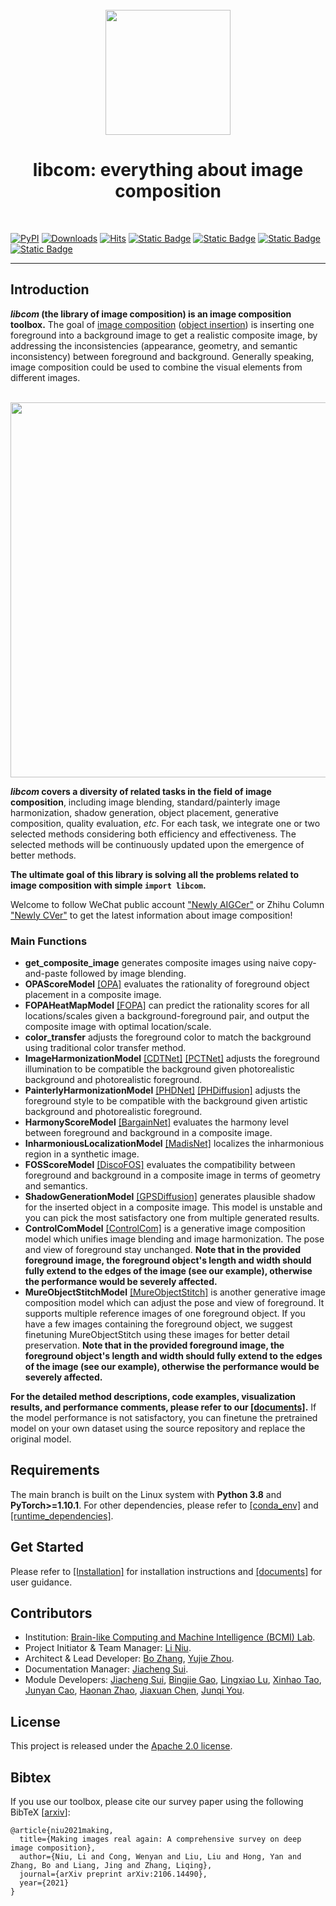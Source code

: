<div align="center">
</br>
<img src="https://raw.githubusercontent.com/bcmi/libcom/main/resources/LOGO.png" width="200" />

</div>

<h1 align="center">libcom: everything about image composition</h1>

</br>

[![PyPI](https://img.shields.io/pypi/v/libcom)](https://pypi.org/project/libcom)
[![Downloads](https://static.pepy.tech/badge/libcom)](https://pepy.tech/project/libcom)
[![Hits](https://hits.sh/github.com/bcmi/libcom.svg?label=views)](https://hits.sh/github.com/bcmi/libcom/)
[![Static Badge](https://img.shields.io/badge/Online_Demo-Green)](https://bcmi.sjtu.edu.cn/home/niuli/demo_image_composition/)
[![Static Badge](https://img.shields.io/badge/Dataset&Code_Resources-green)](https://github.com/bcmi/Awesome-Object-Insertion)
[![Static Badge](https://img.shields.io/badge/survey-arxiv%3A2106.14490-red)](https://arxiv.org/pdf/2106.14490.pdf)
[![Static Badge](https://img.shields.io/github/stars/bcmi/libcom.svg?style=social)](https://github.com/bcmi/libcom/stargazers)


---

## Introduction
**_libcom_ (the library of image composition) is an image composition toolbox.** The goal of [image composition](https://github.com/bcmi/Awesome-Image-Composition) ([object insertion](https://github.com/bcmi/Awesome-Object-Insertion)) is inserting one foreground into a background image to get a realistic composite image, by addressing the inconsistencies (appearance, geometry, and semantic inconsistency) between foreground and background. Generally speaking, image composition could be used to combine the visual elements from different images.
<div align="center">
</br>
<img src="https://raw.githubusercontent.com/bcmi/libcom/main/resources/image_composition_task.gif" width="600" />
</div>

**_libcom_ covers a diversity of related tasks in the field of image composition**, including image blending, standard/painterly image harmonization, shadow generation, object placement, generative composition, quality evaluation, *etc*. For each task, we integrate one or two selected methods considering both efficiency and effectiveness. The selected methods will be continuously updated upon the emergence of better methods. 

**The ultimate goal of this library is solving all the problems related to image composition with simple `import libcom`.**

Welcome to follow WeChat public account ["Newly AIGCer"](https://www.ustcnewly.com/blog.html) or Zhihu Column ["Newly CVer"](https://www.zhihu.com/column/c_1333918224900206592) to get the latest information about image composition! 

### Main Functions

- **get_composite_image** generates composite images using naive copy-and-paste followed by image blending.
- **OPAScoreModel** [[OPA]](https://github.com/bcmi/Object-Placement-Assessment-Dataset-OPA) evaluates the rationality of foreground object placement in a composite image.
- **FOPAHeatMapModel** [[FOPA]](https://github.com/bcmi/FOPA-Fast-Object-Placement-Assessment) can predict the rationality scores for all locations/scales given a background-foreground pair, and output the composite image with optimal location/scale.  
- **color_transfer** adjusts the foreground color to match the background using traditional color transfer method.
- **ImageHarmonizationModel** [[CDTNet]](https://github.com/bcmi/CDTNet-High-Resolution-Image-Harmonization)  [[PCTNet]](https://github.com/rakutentech/PCT-Net-Image-Harmonization) adjusts the foreground illumination to be compatible the background given photorealistic background and photorealistic foreground.
- **PainterlyHarmonizationModel** [[PHDNet]](https://github.com/bcmi/PHDNet-Painterly-Image-Harmonization)  [[PHDiffusion]](https://github.com/bcmi/PHDiffusion-Painterly-Image-Harmonization) adjusts the foreground style to be compatible with the background given artistic background and photorealistic foreground.
- **HarmonyScoreModel** [[BargainNet]](https://github.com/bcmi/BargainNet-Image-Harmonization) evaluates the harmony level between foreground and background in a composite image.
- **InharmoniousLocalizationModel** [[MadisNet]](https://github.com/bcmi/MadisNet-Inharmonious-Region-Localization) localizes the inharmonious region in a synthetic image.
- **FOSScoreModel** [[DiscoFOS]](https://github.com/bcmi/Foreground-Object-Search-Dataset-FOSD) evaluates the compatibility between foreground and background in a composite image in terms of geometry and semantics.
- **ShadowGenerationModel** [[GPSDiffusion]](https://github.com/bcmi/GPSDiffusion-Object-Shadow-Generation) generates plausible shadow for the inserted object in a composite image. This model is unstable and you can pick the most satisfactory one from multiple generated results. 
- **ControlComModel** [[ControlCom]](https://github.com/bcmi/ControlCom-Image-Composition) is a generative image composition model which unifies image blending and image harmonization. The pose and view of foreground stay unchanged. **Note that in the provided foreground image, the foreground object's length and width should fully extend to the edges of the image (see our example), otherwise the performance would be severely affected.**
- **MureObjectStitchModel** [[MureObjectStitch]](https://github.com/bcmi/MureObjectStitch-Image-Composition) is another generative image composition model which can adjust the pose and view of foreground. It supports multiple reference images of one foreground object. If you have a few images containing the foreground object, we suggest finetuning MureObjectStitch using these images for better detail preservation. **Note that in the provided foreground image, the foreground object's length and width should fully extend to the edges of the image (see our example), otherwise the performance would be severely affected.**


**For the detailed method descriptions, code examples, visualization results, and performance comments, please refer to our [[documents]](https://libcom.readthedocs.io/en/latest/).** If the model performance is not satisfactory, you can finetune the pretrained model on your own dataset using the source repository and replace the original model. 

## Requirements

The main branch is built on the Linux system with **Python 3.8** and **PyTorch>=1.10.1**. For other dependencies, please refer to [[conda_env]](https://github.com/bcmi/libcom/blob/main/requirements/libcom.yaml) and [[runtime_dependencies]](https://github.com/bcmi/libcom/blob/main/requirements/runtime.txt).

## Get Started
Please refer to [[Installation]](https://github.com/bcmi/libcom/blob/test/docs/get_started.md) for installation instructions and [[documents]](https://libcom.readthedocs.io/en/latest/) for user guidance.

## Contributors
- Institution: [Brain-like Computing and Machine Intelligence (BCMI) Lab](https://bcmi.sjtu.edu.cn/).
- Project Initiator & Team Manager: [Li Niu](https://www.ustcnewly.com/index.html). 
- Architect & Lead Developer: [Bo Zhang](https://bo-zhang-cs.github.io/), [Yujie Zhou](https://github.com/YujieOuO).
- Documentation Manager: [Jiacheng Sui](https://github.com/charlessjc).
- Module Developers: [Jiacheng Sui](https://github.com/charlessjc), [Bingjie Gao](https://github.com/WhynotHAHA), [Lingxiao Lu](https://github.com/pokaaa), [Xinhao Tao](https://github.com/taoxinhao13), [Junyan Cao](https://github.com/cjy-4), [Haonan Zhao](https://github.com/nononononno), [Jiaxuan Chen](https://github.com/csdahunzi), [Junqi You](https://github.com/dhmbb2).

## License

This project is released under the [Apache 2.0 license](https://github.com/bcmi/libcom/blob/main/LICENSE).

## Bibtex

If you use our toolbox, please cite our survey paper using the following BibTeX  [[arxiv](https://arxiv.org/pdf/2106.14490.pdf)]:

```
@article{niu2021making,
  title={Making images real again: A comprehensive survey on deep image composition},
  author={Niu, Li and Cong, Wenyan and Liu, Liu and Hong, Yan and Zhang, Bo and Liang, Jing and Zhang, Liqing},
  journal={arXiv preprint arXiv:2106.14490},
  year={2021}
}
```
